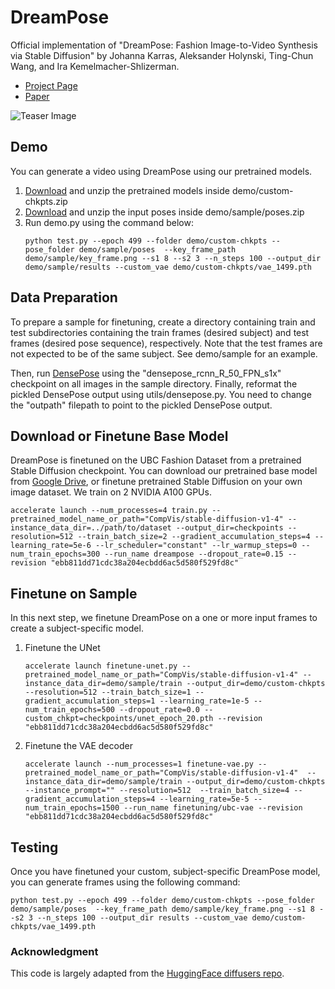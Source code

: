 # DreamPose
Official implementation of "DreamPose: Fashion Image-to-Video Synthesis via Stable Diffusion" by Johanna Karras, Aleksander Holynski, Ting-Chun Wang, and Ira Kemelmacher-Shlizerman.

 * [Project Page](https://grail.cs.washington.edu/projects/dreampose)
 * [Paper](https://arxiv.org/abs/2304.06025)
 
![Teaser Image](media/Teaser.png "Teaser")

## Demo

You can generate a video using DreamPose using our pretrained models.

1. [Download](https://drive.google.com/drive/folders/15SaT3kZFRIjxuHT6UrGr6j0183clTK_D?usp=share_link) and unzip the pretrained models inside demo/custom-chkpts.zip
2. [Download](https://drive.google.com/drive/folders/1CjzcOp_ZUt-dyrzNAFE0T8bS3cbKTsVG?usp=share_link) and unzip the input poses inside demo/sample/poses.zip
3. Run demo.py using the command below:
    ```
    python test.py --epoch 499 --folder demo/custom-chkpts --pose_folder demo/sample/poses  --key_frame_path demo/sample/key_frame.png --s1 8 --s2 3 --n_steps 100 --output_dir demo/sample/results --custom_vae demo/custom-chkpts/vae_1499.pth
    ```
## Data Preparation

To prepare a sample for finetuning, create a directory containing train and test subdirectories containing the train frames (desired subject) and test frames (desired pose sequence), respectively. Note that the test frames are not expected to be of the same subject. See demo/sample for an example. 

Then, run [DensePose](https://github.com/facebookresearch/detectron2/tree/main/projects/DensePose) using the "densepose_rcnn_R_50_FPN_s1x" checkpoint on all images in the sample directory. Finally, reformat the pickled DensePose output using utils/densepose.py. You need to change the "outpath" filepath to point to the pickled DensePose output.

## Download or Finetune Base Model

DreamPose is finetuned on the UBC Fashion Dataset from a pretrained Stable Diffusion checkpoint. You can download our pretrained base model from [Google Drive](https://drive.google.com/file/d/10JjayW2mMqGxhUyM9ds_GHEvuqCTDaH3/view?usp=share_link), or finetune pretrained Stable Diffusion on your own image dataset. We train on 2 NVIDIA A100 GPUs.

```
accelerate launch --num_processes=4 train.py --pretrained_model_name_or_path="CompVis/stable-diffusion-v1-4" --instance_data_dir=../path/to/dataset --output_dir=checkpoints --resolution=512 --train_batch_size=2 --gradient_accumulation_steps=4 --learning_rate=5e-6 --lr_scheduler="constant" --lr_warmup_steps=0 --num_train_epochs=300 --run_name dreampose --dropout_rate=0.15 --revision "ebb811dd71cdc38a204ecbdd6ac5d580f529fd8c"
```

## Finetune on Sample

In this next step, we finetune DreamPose on a one or more input frames to create a subject-specific model. 

1. Finetune the UNet

    ```
    accelerate launch finetune-unet.py --pretrained_model_name_or_path="CompVis/stable-diffusion-v1-4" --instance_data_dir=demo/sample/train --output_dir=demo/custom-chkpts --resolution=512 --train_batch_size=1 --gradient_accumulation_steps=1 --learning_rate=1e-5 --num_train_epochs=500 --dropout_rate=0.0 --custom_chkpt=checkpoints/unet_epoch_20.pth --revision "ebb811dd71cdc38a204ecbdd6ac5d580f529fd8c"
    ```

2. Finetune the VAE decoder

    ```
    accelerate launch --num_processes=1 finetune-vae.py --pretrained_model_name_or_path="CompVis/stable-diffusion-v1-4"  --instance_data_dir=demo/sample/train --output_dir=demo/custom-chkpts --instance_prompt="" --resolution=512  --train_batch_size=4 --gradient_accumulation_steps=4 --learning_rate=5e-5 --num_train_epochs=1500 --run_name finetuning/ubc-vae --revision "ebb811dd71cdc38a204ecbdd6ac5d580f529fd8c"
    ```

## Testing

Once you have finetuned your custom, subject-specific DreamPose model, you can generate frames using the following command:

```
python test.py --epoch 499 --folder demo/custom-chkpts --pose_folder demo/sample/poses  --key_frame_path demo/sample/key_frame.png --s1 8 --s2 3 --n_steps 100 --output_dir results --custom_vae demo/custom-chkpts/vae_1499.pth
```

### Acknowledgment

This code is largely adapted from the [HuggingFace diffusers repo](https://github.com/huggingface/diffusers).
